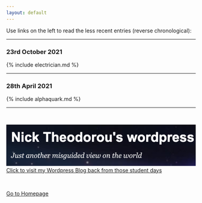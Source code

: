 ```yaml
---
layout: default
---
```


Use links on the left to read the less recent entries (reverse chronological):

***

### 23rd October 2021

{% include electrician.md %}

***

### 28th April 2021 

<!-- ### Start included file -->

{% include alphaquark.md %}

<!-- ### End included file -->

***

<br/>

![](./assets/img/wpress.png) <br/>
<a href="https://nicktheodorou.wordpress.com/" target="_blank"> Click to visit my Wordpress Blog back from those student days</a>

<br/>

[Go to Homepage](https://nikipedia.xyz/)